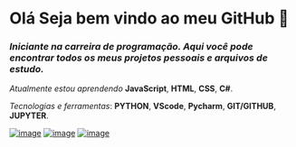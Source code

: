 # Olá Seja bem vindo ao meu GitHub :wave:
### *Iniciante na carreira de programação. Aqui você pode encontrar todos os meus projetos pessoais e arquivos de estudo.*
*Atualmente estou aprendendo* __JavaScript__, __HTML__, __CSS__, __C#__.

*Tecnologias e ferramentas*: __PYTHON__, __VScode__, __Pycharm__, __GIT/GITHUB__, __JUPYTER__.

[![image](https://img.shields.io/badge/LinkedIn-0077B5?style=for-the-badge&logo=linkedin&logoColor=white)](https://www.linkedin.com/in/alamovinicius)
[![image](https://img.shields.io/badge/Instagram-E4405F?style=for-the-badge&logo=instagram&logoColor=white)](https://www.instagram.com/alamovsouza/)
[![image](https://img.shields.io/badge/replit-667881?style=for-the-badge&logo=replit&logoColor=white)](https://replit.com/@AlamoVinicius)

